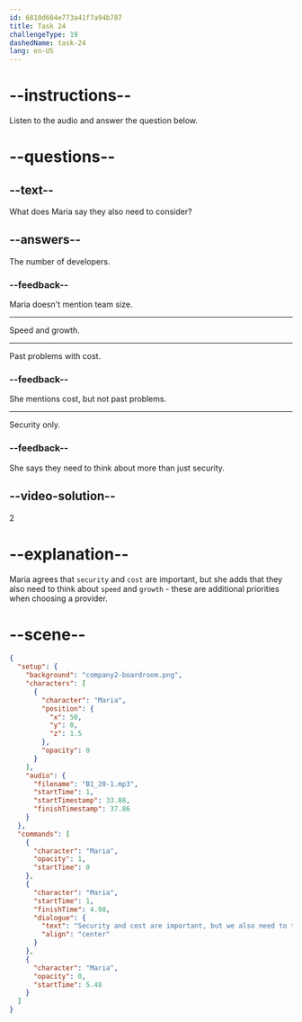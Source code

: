 ```yaml
---
id: 6810d604e773a41f7a94b787
title: Task 24
challengeType: 19
dashedName: task-24
lang: en-US
---
```


<!-- (Audio) Maria: Security and cost are important, but we also need to think about speed and growth. -->

# --instructions--

Listen to the audio and answer the question below.

# --questions--

## --text--

What does Maria say they also need to consider?

## --answers--

The number of developers.

### --feedback--

Maria doesn't mention team size.

---

Speed and growth.

---

Past problems with cost.

### --feedback--

She mentions cost, but not past problems.

---

Security only.

### --feedback--

She says they need to think about more than just security.

## --video-solution--

2

# --explanation--

Maria agrees that `security` and `cost` are important, but she adds that they also need to think about `speed` and `growth` - these are additional priorities when choosing a provider.

# --scene--

```json
{
  "setup": {
    "background": "company2-boardroom.png",
    "characters": [
      {
        "character": "Maria",
        "position": {
          "x": 50,
          "y": 0,
          "z": 1.5
        },
        "opacity": 0
      }
    ],
    "audio": {
      "filename": "B1_20-1.mp3",
      "startTime": 1,
      "startTimestamp": 33.88,
      "finishTimestamp": 37.86
    }
  },
  "commands": [
    {
      "character": "Maria",
      "opacity": 1,
      "startTime": 0
    },
    {
      "character": "Maria",
      "startTime": 1,
      "finishTime": 4.98,
      "dialogue": {
        "text": "Security and cost are important, but we also need to think about speed and growth.",
        "align": "center"
      }
    },
    {
      "character": "Maria",
      "opacity": 0,
      "startTime": 5.48
    }
  ]
}
```
